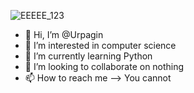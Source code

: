 ![EEEEE_123](https://user-images.githubusercontent.com/72459611/127345716-69ab7427-54c5-4ae7-b0a9-4135e7161e83.gif)
- 👋 Hi, I’m @Urpagin
- 👀 I’m interested in computer science
- 🌱 I’m currently learning Python
- 💞️ I’m looking to collaborate on nothing
- 📫 How to reach me --> You cannot

<!---
Urpagin/Urpagin is a ✨ special ✨ repository because its `README.md` (this file) appears on your GitHub profile.
You can click the Preview link to take a look at your changes.
--->
